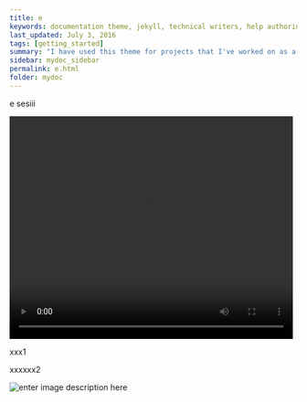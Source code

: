 ```yaml
---
title: e
keywords: documentation theme, jekyll, technical writers, help authoring tools, hat replacements
last_updated: July 3, 2016
tags: [getting_started]
summary: "I have used this theme for projects that I've worked on as a professional technical writer."
sidebar: mydoc_sidebar
permalink: e.html
folder: mydoc
---
```



e sesiii       



<p><video id="scenario-1" class="video-js vjs-default-skin vjs-big-play-centered" controls
 preload="auto" width="496" height="390" data-setup='{}'>
  <source src="https://e-egitim.github.io/test/1.mp4" type='video/mp4'>
</video></p>


xxx1




xxxxxx2


 ![enter image description here](http://ilkokuma.egitimhane.com/wp-content/gif/esesi.gif)

